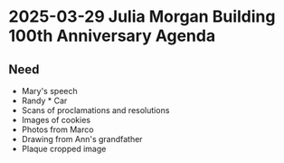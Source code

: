 # 2025-03-29 Julia Morgan Building 100th Anniversary Agenda

## Need

* Mary's speech
* Randy * Car
* Scans of proclamations and resolutions
* Images of cookies
* Photos from Marco
* Drawing from Ann's grandfather
* Plaque cropped image

## 
